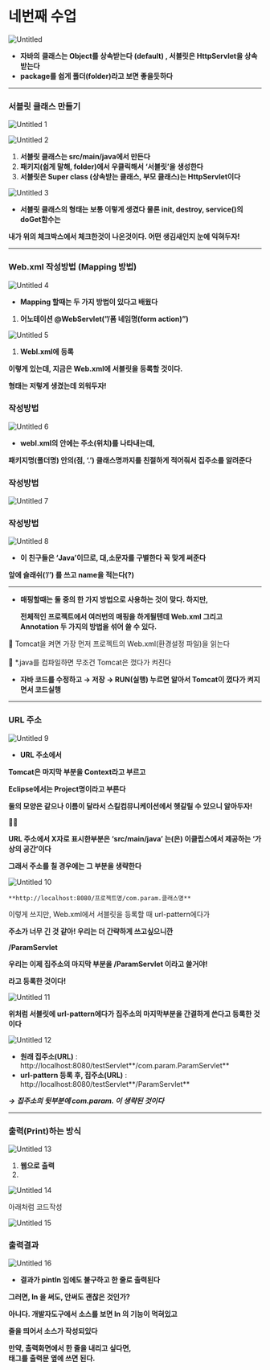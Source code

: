 # 네번째 수업

![Untitled](https://user-images.githubusercontent.com/80089860/159038389-362eee2a-7229-4413-9569-0f53bf062b14.png)


- **자바의** **클래스는 Object를 상속받는다 (default) , 서블릿은 HttpServlet을 상속 받는다**
- **package를 쉽게 폴더(folder)라고 보면 좋을듯하다**

---

### 서블릿 클래스 만들기

![Untitled 1](https://user-images.githubusercontent.com/80089860/159038403-013c48cc-e1d1-4b44-a509-15a89957f411.png)

![Untitled 2](https://user-images.githubusercontent.com/80089860/159038421-8271f775-2b1c-4504-a188-61306c63f57f.png)

1. **서블릿 클래스는 src/main/java에서 만든다**
2. **패키지(쉽게 말해, folder)에서 우클릭해서 ‘서블릿’을 생성한다**
3. **서블릿은 Super class (상속받는 클래스, 부모 클래스)는 HttpServlet이다**

![Untitled 3](https://user-images.githubusercontent.com/80089860/159038463-a2d650dc-3128-423c-adab-f26d2a8e5ea6.png)

- **서블릿 클래스의 형태는 보통 이렇게 생겼다 물론 init, destroy, service()의 doGet함수는**

**내가 위의 체크박스에서 체크한것이 나온것이다. 어떤 생김새인지 눈에 익혀두자!**

---

### Web.xml 작성방법 (Mapping 방법)

![Untitled 4](https://user-images.githubusercontent.com/80089860/159038489-29ebc672-45d5-4eac-80e3-8657f1f699f9.png)

- **Mapping 할때는 두 가지 방법이 있다고 배웠다**
1. **어노테이션 @WebServlet(”/폼 네임명(form action)”)**

![Untitled 5](https://user-images.githubusercontent.com/80089860/159038513-81e104e3-cbbc-4fff-b29b-11f869dd64d1.png)

1. **Webl.xml에 등록**

**이렇게 있는데, 지금은 Web.xml에 서블릿을 등록할 것이다.**

**형태는 저렇게 생겼는데 외워두자!**

### <servlet-class></servlet-class> 작성방법

![Untitled 6](https://user-images.githubusercontent.com/80089860/159038543-4e392103-6b88-467d-9ff4-79cff9a15e87.png)

- **webl.xml의 <servlet-class></servlet-class> 안에는 주소(위치)를 나타내는데,**

**패키지명(폴더명) 안의(점, ‘.’) 클래스명까지를 친절하게 적어줘서 집주소를 알려준다**

### <servlet-name></servlet-name> 작성방법

![Untitled 7](https://user-images.githubusercontent.com/80089860/159038578-6c4863dc-9f03-4acd-a416-41d6bf3b94cc.png)

### <url-pattern></url-pattern> 작성방법

![Untitled 8](https://user-images.githubusercontent.com/80089860/159038595-b07174ba-7b9d-4544-bb68-4ebab85981f2.png)

- **이 친구들은 ‘Java’이므로, 대,소문자를 구별한다 꼭 맞게 써준다**

**앞에 슬래쉬(’/’) 를 쓰고 name을 적는다(?)**

---

- **매핑할때는 둘 중의 한 가지 방법으로 사용하는 것이 맞다. 하지만,**
    
    **전체적인 프로젝트에서 여러번의 매핑을 하게될텐데 Web.xml 그리고 Annotation 두 가지의 방법을 섞어 쓸 수 있다.**
    

<aside>
😬 Tomcat을 켜면 가장 먼저 프로젝트의 Web.xml(환경설정 파일)을 읽는다
</aside>

<br>

<aside>
😬 *.java를 컴파일하면 무조건 Tomcat은 껐다가 켜진다
</aside>

- **자바 코드를 수정하고 → 저장 → RUN(실행) 누르면 알아서 Tomcat이 껐다가 켜지면서 코드실행**

---

### URL 주소

![Untitled 9](https://user-images.githubusercontent.com/80089860/159038619-041d38b4-eba0-4ad9-ac34-9df7a79c69c5.png)

- **URL 주소에서**

**Tomcat은 마지막 부분을 Context라고 부르고**

**Eclipse에서는 Project명이라고 부른다**

**둘의 모양은 같으나 이름이 달라서 스킬컴뮤니케이션에서 헷갈릴 수 있으니 알아두자!**

📌📌

**URL 주소에서 X자로 표시한부분은 ‘src/main/java’ 는(은) 이클립스에서 제공하는 ‘가상의 공간’이다**

**그래서 주소를 칠 경우에는 그 부분을 생략한다**

![Untitled 10](https://user-images.githubusercontent.com/80089860/159038657-481cc94a-4376-4ee8-93a1-b79edf6ef377.png)

```
**http://localhost:8080/프로젝트명/com.param.클래스명**
```

이렇게 쓰지만, Web.xml에서 서블릿을 등록할 때 url-pattern에다가

**주소가 너무 긴 것 같아! 우리는 더 간략하게 쓰고싶으니깐**

<url-pattern> **/ParamServlet** </url-patter>

**우리는 이제 집주소의 마지막 부분을 /ParamServlet 이라고 쓸거야!**

**라고 등록한 것이다!**

![Untitled 11](https://user-images.githubusercontent.com/80089860/159038687-dd1b3a45-7c25-4f53-b7cc-e78a3958f86a.png)

**위처럼 서블릿에 url-pattern에다가 집주소의 마지막부분을 간결하게 쓴다고 등록한 것이다**

![Untitled 12](https://user-images.githubusercontent.com/80089860/159038714-6f564788-76a3-4dfc-8cce-2b7fa9351203.png)

- **원래 집주소(URL)** : http://localhost:8080/testServlet**/com.param.ParamServlet**
- **url-pattern 등록 후, 집주소(URL)** : http://localhost:8080/testServlet**/ParamServlet**

***→ 집주소의 뒷부분에 com.param. 이 생략된 것이다***

---

### 출력(Print)하는 방식

![Untitled 13](https://user-images.githubusercontent.com/80089860/159038738-09315a71-fb02-48a4-aa69-8d1351a79904.png)

1. **웹으로 출력**
2. 
![Untitled 14](https://user-images.githubusercontent.com/80089860/159038761-8b496134-f238-4ac4-bf37-4b5e76896ec7.png)

아래처럼 코드작성

![Untitled 15](https://user-images.githubusercontent.com/80089860/159038784-753c4315-7aba-4fad-a690-caf98ea7fe23.png)

### 출력결과

![Untitled 16](https://user-images.githubusercontent.com/80089860/159038796-8f0a713a-2275-4175-96f4-0e03365b2012.png)

- **결과가 pintln 임에도 불구하고 한 줄로 출력된다**

**그러면, ln 을 써도, 안써도 괜찮은 것인가?**

**아니다. 개발자도구에서 소스를 보면 ln 의 기능이 먹혀있고**

**줄을 띄어서 소스가 작성되있다**

**만약, 출력화면에서 한 줄을 내리고 싶다면, <br> 태그를 출력문 옆에 쓰면 된다.**
